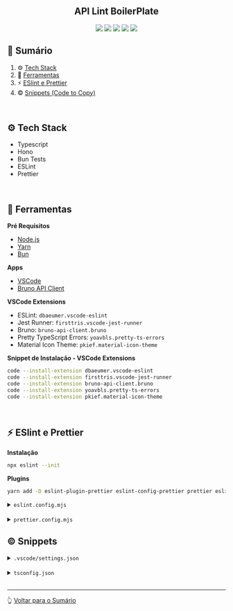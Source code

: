<div align="center">

## <a name="header">API Lint BoilerPlate</a>

  <div>
    <img src="https://img.shields.io/badge/TypeScript-444?logo=typescript&logoColor=blue" />
    <img src="https://img.shields.io/badge/Bun%20Test-444?logo=bun&logoColor=white" />
    <img src="https://img.shields.io/badge/Hono-444?logo=hono&logoColor=orange" />
    <img src="https://img.shields.io/badge/ESLint-444?logo=eslint&logoColor=7c7dea" />
    <img src="https://img.shields.io/badge/Prettier-444?logo=prettier&logoColor=F7B93E" />
  </div>

</div>

## 📌 <a name="summary">Sumário</a>

1. ⚙️ [Tech Stack](#tech-stack)
1. 🔧 [Ferramentas](#wrench)
1. ⚡ [ESlint e Prettier](#eslint)
1. ©️ [Snippets (Code to Copy)](#snippets)

<br />

## <a name="tech-stack">⚙️ Tech Stack</a>

* Typescript
* Hono
* Bun Tests
* ESLint
* Prettier

<br />


## <a name="wrench">🔧 Ferramentas</a>

**Pré Requisitos**

* [Node.js](https://nodejs.org/en/download/package-manager)
* [Yarn](https://classic.yarnpkg.com/lang/en/docs/install/#mac-stable)
* [Bun](https://bun.sh/docs/installation)

**Apps**

* [VSCode](https://code.visualstudio.com/)
* [Bruno API Client](https://www.usebruno.com/)

**VSCode Extensions**

* ESLint: `dbaeumer.vscode-eslint`
* Jest Runner: `firsttris.vscode-jest-runner`
* Bruno: `bruno-api-client.bruno`
* Pretty TypeScript Errors: `yoavbls.pretty-ts-errors`
* Material Icon Theme: `pkief.material-icon-theme`

**Snippet de Instalação -  VSCode Extensions**

```sh
code --install-extension dbaeumer.vscode-eslint
code --install-extension firsttris.vscode-jest-runner
code --install-extension bruno-api-client.bruno
code --install-extension yoavbls.pretty-ts-errors
code --install-extension pkief.material-icon-theme
```
<br />

## ⚡ <a name="eselint">ESlint e Prettier</a>

**Instalação**

```sh
npx eslint --init
```

**Plugins**

```sh
yarn add -D eslint-plugin-prettier eslint-config-prettier prettier eslint-plugin-simple-import-sort
```

<details>
<summary><code>eslint.config.mjs</code></summary>

```ts
import pluginJs from '@eslint/js'
import prettierPlugin from 'eslint-plugin-prettier/recommended'
import simpleImport from 'eslint-plugin-simple-import-sort'
import globals from 'globals'
import tseslint from 'typescript-eslint'

export default [
  prettierPlugin,
  pluginJs.configs.recommended,
  ...tseslint.configs.recommended,
  { files: ['**/*.{js,mjs,cjs,ts}'] },
  { languageOptions: { globals: globals.node } },
  { ignores: ['.build'] },
  {
    plugins: {
      'simple-import': simpleImport,
    },
  },
  {
    rules: {
      '@typescript-eslint/consistent-type-imports': 'error',
      'simple-import/imports': 'error',
      'simple-import/exports': 'error',
      'no-console': ['error', { allow: ['warn', 'error', 'info'] }],
    },
  },
]

```
</details>
<br />

<details>
<summary><code>prettier.config.mjs</code></summary>

```ts
/** @type {import("prettier").Config} */

const config = {
  printWidth: 120,
  singleQuote: true,
  semi: false,
}

export default config

```
</details>

## <a name="snippets">©️ Snippets</a>

<details>
<summary><code>.vscode/settings.json</code></summary>

```json
{
  "editor.formatOnSave": false,
  "editor.codeActionsOnSave": {
    "source.fixAll.eslint": "explicit"
  },
  "jestrunner.jestCommand": "bun test",
  "jestrunner.jestPath": "${file}",
  "jestrunner.debugOptions": {
    "runtimeExecutable": "bun",
  }
}
```
</details>
<br />


<details>
<summary><code>tsconfig.json</code></summary>

```json
{
  "compilerOptions": {
    "strict": true,
    "skipLibCheck": true,
    "types": ["bun"],
    "paths": {
      "@/*": ["./src/*"],
      "$/*": ["./*"],
    }
  },
  "exclude": ["node_modules"]
}
```
</details>
<br />


---

👆 [Voltar para o Sumário](#header)
